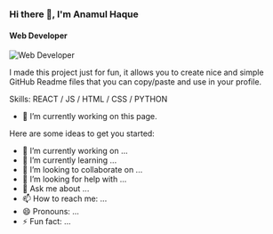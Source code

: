 ### Hi there 👋, I'm Anamul Haque
#### Web Developer
![Web Developer](https://scontent.fdac24-2.fna.fbcdn.net/v/t39.30808-6/436118900_884485590105835_1556906525328281592_n.jpg?stp=dst-jpg_p526x296&_nc_cat=111&ccb=1-7&_nc_sid=a5f93a&_nc_ohc=kWMA5roRu9AQ7kNvgFl7ciN&_nc_zt=23&_nc_ht=scontent.fdac24-2.fna&_nc_gid=AwB-fZbdFCfgtK0MUHNKrSv&oh=00_AYAg9GNh4zm1mLPHsDNET-SmGQmO5mcOatBcUs1hy8xdNQ&oe=6732BC98)

I made this project just for fun, it allows you to create nice and simple GitHub Readme files that you can copy/paste and use in your profile.

Skills: REACT / JS / HTML / CSS / PYTHON

- 🔭 I’m currently working on this page. 






Here are some ideas to get you started:

- 🔭 I’m currently working on ...
- 🌱 I’m currently learning ...
- 👯 I’m looking to collaborate on ...
- 🤔 I’m looking for help with ...
- 💬 Ask me about ...
- 📫 How to reach me: ...
- 😄 Pronouns: ...
- ⚡ Fun fact: ...

